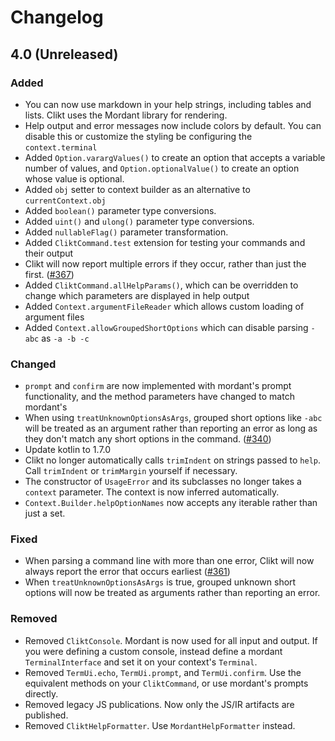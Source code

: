# Changelog

## 4.0 (Unreleased)
### Added
- You can now use markdown in your help strings, including tables and lists. Clikt uses the Mordant library for rendering.
- Help output and error messages now include colors by default. You can disable this or customize the styling be configuring the `context.terminal`
- Added `Option.varargValues()` to create an option that accepts a variable number of values, and `Option.optionalValue()` to create an option whose value is optional.
- Added `obj` setter to context builder as an alternative to `currentContext.obj`
- Added `boolean()` parameter type conversions.
- Added `uint()` and `ulong()` parameter type conversions.
- Added `nullableFlag()` parameter transformation.
- Added `CliktCommand.test` extension for testing your commands and their output
- Clikt will now report multiple errors if they occur, rather than just the first. ([#367](https://github.com/ajalt/clikt/issues/367))
- Added `CliktCommand.allHelpParams()`, which can be overridden to change which parameters are displayed in help output
- Added `Context.argumentFileReader` which allows custom loading of argument files 
- Added `Context.allowGroupedShortOptions` which can disable parsing `-abc` as `-a -b -c`

### Changed
- `prompt` and `confirm` are now implemented with mordant's prompt functionality, and the method parameters have changed to match mordant's
- When using `treatUnknownOptionsAsArgs`, grouped short options like `-abc` will be treated as an argument rather than reporting an error as long as they don't match any short options in the command. ([#340](https://github.com/ajalt/clikt/pull/340)) 
- Update kotlin to 1.7.0
- Clikt no longer automatically calls `trimIndent` on strings passed to `help`. Call `trimIndent` or `trimMargin` yourself if necessary.
- The constructor of `UsageError` and its subclasses no longer takes a `context` parameter. The context is now inferred automatically.
- `Context.Builder.helpOptionNames` now accepts any iterable rather than just a set.

### Fixed
- When parsing a command line with more than one error, Clikt will now always report the error that occurs earliest ([#361](https://github.com/ajalt/clikt/issues/361))
- When `treatUnknownOptionsAsArgs` is true, grouped unknown short options will now be treated as arguments rather than reporting an error.

### Removed
- Removed `CliktConsole`. Mordant is now used for all input and output. If you were defining a custom console, instead define a mordant `TerminalInterface` and set it on your context's `Terminal`.
- Removed `TermUi.echo`, `TermUi.prompt`, and `TermUi.confirm`. Use the equivalent methods on your `CliktCommand`, or use mordant's prompts directly.
- Removed legacy JS publications. Now only the JS/IR artifacts are published.  
- Removed `CliktHelpFormatter`. Use `MordantHelpFormatter` instead.
